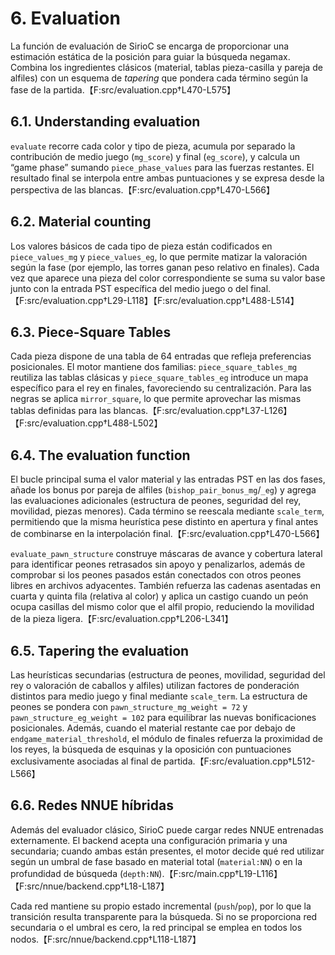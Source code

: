 # 6. Evaluation

La función de evaluación de SirioC se encarga de proporcionar una estimación estática de la
posición para guiar la búsqueda negamax. Combina los ingredientes clásicos (material, tablas
pieza-casilla y pareja de alfiles) con un esquema de *tapering* que pondera cada término según la
fase de la partida.【F:src/evaluation.cpp†L470-L575】

## 6.1. Understanding evaluation

`evaluate` recorre cada color y tipo de pieza, acumula por separado la contribución de medio juego
(`mg_score`) y final (`eg_score`), y calcula un “game phase” sumando `piece_phase_values` para las
fuerzas restantes. El resultado final se interpola entre ambas puntuaciones y se expresa desde la
perspectiva de las blancas.【F:src/evaluation.cpp†L470-L566】

## 6.2. Material counting

Los valores básicos de cada tipo de pieza están codificados en `piece_values_mg` y
`piece_values_eg`, lo que permite matizar la valoración según la fase (por ejemplo, las torres
ganan peso relativo en finales). Cada vez que aparece una pieza del color correspondiente se suma
su valor base junto con la entrada PST específica del medio juego o del final.【F:src/evaluation.cpp†L29-L118】【F:src/evaluation.cpp†L488-L514】

## 6.3. Piece-Square Tables

Cada pieza dispone de una tabla de 64 entradas que refleja preferencias posicionales. El motor
mantiene dos familias: `piece_square_tables_mg` reutiliza las tablas clásicas y
`piece_square_tables_eg` introduce un mapa específico para el rey en finales, favoreciendo su
centralización. Para las negras se aplica `mirror_square`, lo que permite aprovechar las mismas
tablas definidas para las blancas.【F:src/evaluation.cpp†L37-L126】【F:src/evaluation.cpp†L488-L502】

## 6.4. The evaluation function

El bucle principal suma el valor material y las entradas PST en las dos fases, añade los bonus por
pareja de alfiles (`bishop_pair_bonus_mg`/`_eg`) y agrega las evaluaciones adicionales (estructura
de peones, seguridad del rey, movilidad, piezas menores). Cada término se reescala mediante
`scale_term`, permitiendo que la misma heurística pese distinto en apertura y final antes de
combinarse en la interpolación final.【F:src/evaluation.cpp†L470-L566】

`evaluate_pawn_structure` construye máscaras de avance y cobertura lateral para identificar peones
retrasados sin apoyo y penalizarlos, además de comprobar si los peones pasados están conectados con
otros peones libres en archivos adyacentes. También refuerza las cadenas asentadas en cuarta y
quinta fila (relativa al color) y aplica un castigo cuando un peón ocupa casillas del mismo color
que el alfil propio, reduciendo la movilidad de la pieza ligera.【F:src/evaluation.cpp†L206-L341】

## 6.5. Tapering the evaluation

Las heurísticas secundarias (estructura de peones, movilidad, seguridad del rey o valoración de
caballos y alfiles) utilizan factores de ponderación distintos para medio juego y final mediante
`scale_term`. La estructura de peones se pondera con `pawn_structure_mg_weight = 72` y
`pawn_structure_eg_weight = 102` para equilibrar las nuevas bonificaciones posicionales. Además,
cuando el material restante cae por debajo de `endgame_material_threshold`,
el módulo de finales refuerza la proximidad de los reyes, la búsqueda de esquinas y la oposición
con puntuaciones exclusivamente asociadas al final de partida.【F:src/evaluation.cpp†L512-L566】

## 6.6. Redes NNUE híbridas

Además del evaluador clásico, SirioC puede cargar redes NNUE entrenadas externamente. El backend
acepta una configuración primaria y una secundaria; cuando ambas están presentes, el motor decide
qué red utilizar según un umbral de fase basado en material total (`material:NN`) o en la profundidad
de búsqueda (`depth:NN`).【F:src/main.cpp†L19-L116】【F:src/nnue/backend.cpp†L18-L187】

Cada red mantiene su propio estado incremental (`push`/`pop`), por lo que la transición resulta
transparente para la búsqueda. Si no se proporciona red secundaria o el umbral es cero, la red
principal se emplea en todos los nodos.【F:src/nnue/backend.cpp†L118-L187】
